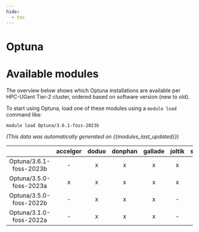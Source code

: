 ```yaml
---
hide:
  - toc
---
```


Optuna
======

# Available modules


The overview below shows which Optuna installations are available per HPC-UGent Tier-2 cluster, ordered based on software version (new to old).

To start using Optuna, load one of these modules using a `module load` command like:

```shell
module load Optuna/3.6.1-foss-2023b
```

*(This data was automatically generated on {{modules_last_updated}})*  

| |accelgor|doduo|donphan|gallade|joltik|shinx|
| :---: | :---: | :---: | :---: | :---: | :---: | :---: |
|Optuna/3.6.1-foss-2023b|-|x|x|x|x|x|
|Optuna/3.5.0-foss-2023a|x|x|x|x|x|x|
|Optuna/3.5.0-foss-2022b|-|x|x|x|-|-|
|Optuna/3.1.0-foss-2022a|-|x|x|x|-|-|
